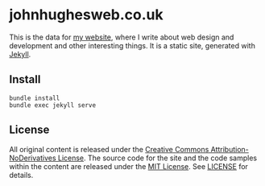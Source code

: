 # johnhughesweb.co.uk

This is the data for [my website](http://johnhughesweb.co.uk/), where I write about web design and development and other interesting things. It is a static site, generated with [Jekyll](http://jekyllrb.com/).

## Install

    bundle install
    bundle exec jekyll serve

## License

All original content is released under the [Creative Commons Attribution-NoDerivatives License](http://creativecommons.org/licenses/by-nd/4.0/). The source code for the site and the code samples within the content are released under the [MIT License](http://www.opensource.org/licenses/MIT). See [LICENSE](LICENSE) for details.
